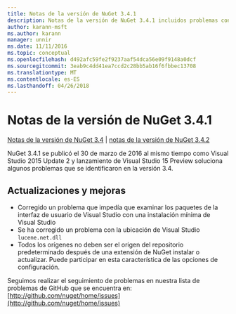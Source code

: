 ```yaml
---
title: Notas de la versión de NuGet 3.4.1
description: Notas de la versión de NuGet 3.4.1 incluidos problemas conocidos, correcciones de errores, las funciones agregadas y dcr.
author: karann-msft
ms.author: karann
manager: unnir
ms.date: 11/11/2016
ms.topic: conceptual
ms.openlocfilehash: d492afc59fe2f9237aaf54dca56e09f9148a0dcf
ms.sourcegitcommit: 3eab9c4dd41ea7ccd2c28bb5ab16f6fbbec13708
ms.translationtype: MT
ms.contentlocale: es-ES
ms.lasthandoff: 04/26/2018
---
```

# <a name="nuget-341-release-notes"></a>Notas de la versión de NuGet 3.4.1

[Notas de la versión de NuGet 3.4](../release-notes/nuget-3.4.md) | [notas de la versión de NuGet 3.4.2](../release-notes/nuget-3.4.2.md)

NuGet 3.4.1 se publicó el 30 de marzo de 2016 al mismo tiempo como Visual Studio 2015 Update 2 y lanzamiento de Visual Studio 15 Preview soluciona algunos problemas que se identificaron en la versión 3.4.

## <a name="updates-and-improvements"></a>Actualizaciones y mejoras

* Corregido un problema que impedía que examinar los paquetes de la interfaz de usuario de Visual Studio con una instalación mínima de Visual Studio
* Se ha corregido un problema con la ubicación de Visual Studio `lucene.net.dll`
* Todos los orígenes no deben ser el origen del repositorio predeterminado después de una extensión de NuGet instalar o actualizar.  Puede participar en esta característica de las opciones de configuración.

Seguimos realizar el seguimiento de problemas en nuestra lista de problemas de GitHub que se encuentra en: [http://github.com/nuget/home/issues](http://github.com/nuget/home/issues)